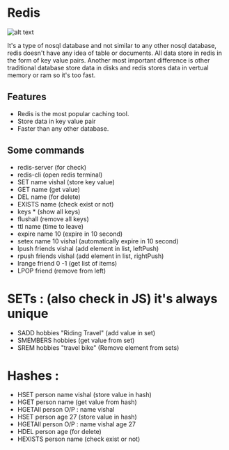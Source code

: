 # Redis
![alt text](https://redis.io/images/redis-white.png)

 It's a type of nosql database and not similar to any other nosql database, redis doesn't have any idea of table or documents. All data store in redis in the form of key value pairs. Another most important difference is other traditional database store data in disks and redis stores data in vertual memory or ram so it's too fast.
## Features
- Redis is the most popular caching tool.
- Store data in key value pair
- Faster than any other database.

## Some commands
- redis-server (for check)
- redis-cli (open redis terminal)
- SET name vishal (store key value)
- GET name (get value)
- DEL name (for delete)
- EXISTS name (check exist or not)
- keys * (show all keys)
- flushall (remove all keys)
- ttl name (time to leave)
- expire name 10 (expire in 10 second)
- setex name 10 vishal (automatically expire in 10 second)
- lpush friends vishal (add element in list, leftPush)
- rpush friends vishal (add element in list, rightPush)
- lrange friend 0 -1 (get list of items)
- LPOP friend (remove from left)

# SETs : (also check in JS) it's always unique

- SADD hobbies "Riding Travel" (add value in set)
- SMEMBERS hobbies (get value from set)
- SREM hobbies "travel bike" (Remove element from sets)

# Hashes :

- HSET person name vishal (store value in hash)
- HGET person name (get value from hash)
- HGETAll person
O/P : name
      vishal
- HSET person age 27 (store value in hash)
- HGETAll person
O/P : name
    vishal
    age
    27
- HDEL person age (for delete)
- HEXISTS person name (check exist or not)